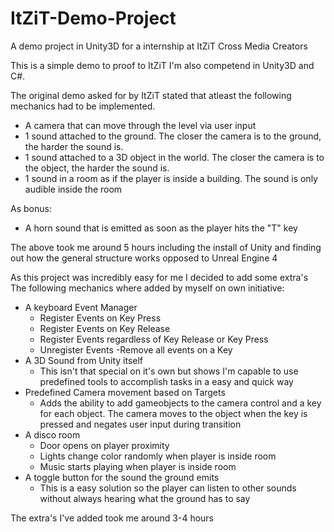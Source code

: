 # ItZiT-Demo-Project
A demo project in Unity3D for a internship at ItZiT Cross Media Creators

This is a simple demo to proof to ItZiT I'm also competend in Unity3D and C#.

The original demo asked for by ItZiT stated that atleast the following mechanics had to be implemented.
  - A camera that can move through the level via user input
  - 1 sound attached to the ground. The closer the camera is to the ground, the harder the sound is.
  - 1 sound attached to a 3D object in the world. The closer the camera is to the object, the harder the sound is.
  - 1 sound in a room as if the player is inside a building. The sound is only audible inside the room
  
As bonus:
  - A horn sound that is emitted as soon as the player hits the "T" key
  
The above took me around 5 hours including the install of Unity and finding out how the general structure works opposed to Unreal Engine 4


As this project was incredibly easy for me I decided to add some extra's
The following mechanics where added by myself on own initiative:

  - A keyboard Event Manager
    - Register Events on Key Press
    - Register Events on Key Release
    - Register Events regardless of Key Release or Key Press
    - Unregister Events
     -Remove all events on a Key
  - A 3D Sound from Unity itself
    - This isn't that special on it's own but shows I'm capable to use predefined tools to accomplish tasks in a easy and quick way
  - Predefined Camera movement based on Targets
     - Adds the ability to add gameobjects to the camera control and a key for each object. The camera moves to the object when the key is pressed and negates user input during transition
  - A disco room
    - Door opens on player proximity
    - Lights change color randomly when player is inside room
    - Music starts playing when player is inside room
  - A toggle button for the sound the ground emits
    - This is a easy solution so the player can listen to other sounds without always hearing what the ground has to say

The extra's I've added took me around 3-4 hours
